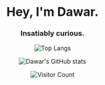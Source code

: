 <h1 align="center">Hey, I'm Dawar.</h1>
<h3 align="center">Insatiably curious.</h3>

<div align="center">

![Top Langs](https://github-readme-stats.vercel.app/api/top-langs/?username=Dawar-Anwar-Khan&layout=compact&theme=tokyonight)

![Dawar's GitHub stats](https://github-readme-stats.vercel.app/api?username=Dawar-Anwar-Khan&show_icons=true&theme=tokyonight)

![Visitor Count](https://profile-counter.glitch.me/Dawar-Anwar-Khan/count.svg)

</div>

